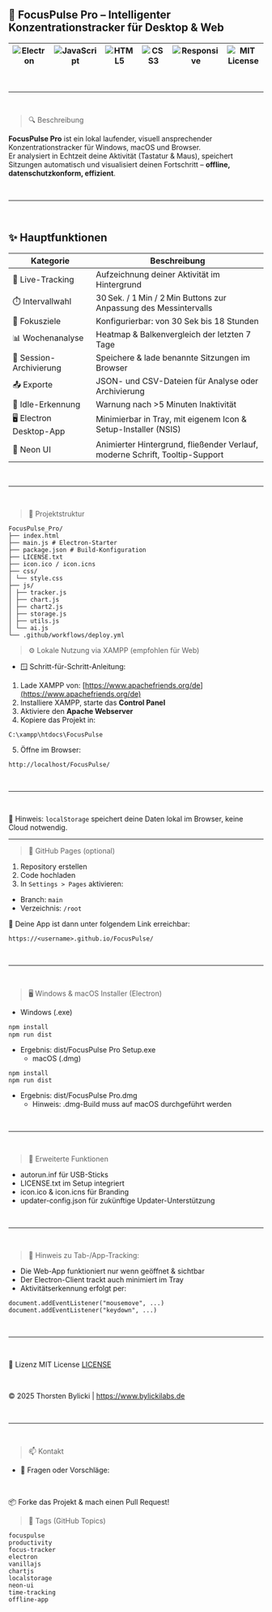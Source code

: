 ## 🧠 FocusPulse Pro – Intelligenter Konzentrationstracker für Desktop & Web

![Electron](https://img.shields.io/badge/Electron-27.x-blue?style=for-the-badge&logo=electron) | ![JavaScript](https://img.shields.io/badge/JavaScript-ES6+-yellow?style=for-the-badge&logo=javascript) | ![HTML5](https://img.shields.io/badge/HTML5-%23E34F26?style=for-the-badge&logo=html5&logoColor=white) | ![CSS3](https://img.shields.io/badge/CSS3-Neon-%2300fff7?style=for-the-badge&logo=css3&logoColor=white) | ![Responsive](https://img.shields.io/badge/Responsive-Yes-green?style=for-the-badge) | ![MIT License](https://img.shields.io/github/license/bylickilabs/focuspulse?style=for-the-badge)
|---|---|---|---|---|---|

<br>

---

<br>

> 🔍 Beschreibung

**FocusPulse Pro** ist ein lokal laufender, visuell ansprechender Konzentrationstracker für Windows, macOS und Browser.  
Er analysiert in Echtzeit deine Aktivität (Tastatur & Maus), speichert Sitzungen automatisch und visualisiert deinen Fortschritt – **offline, datenschutzkonform, effizient**.

<br>

---

<br>

## ✨ Hauptfunktionen

| Kategorie              | Beschreibung                                                                 |
|------------------------|------------------------------------------------------------------------------|
| 🧠 Live-Tracking        | Aufzeichnung deiner Aktivität im Hintergrund                                |
| ⏱️ Intervallwahl        | 30 Sek. / 1 Min / 2 Min Buttons zur Anpassung des Messintervalls            |
| 🎯 Fokusziele           | Konfigurierbar: von 30 Sek bis 18 Stunden                                   |
| 📊 Wochenanalyse        | Heatmap & Balkenvergleich der letzten 7 Tage                                |
| 💾 Session-Archivierung | Speichere & lade benannte Sitzungen im Browser                             |
| 📤 Exporte              | JSON- und CSV-Dateien für Analyse oder Archivierung                         |
| 🔔 Idle-Erkennung       | Warnung nach >5 Minuten Inaktivität                                          |
| 🖥️ Electron Desktop-App | Minimierbar in Tray, mit eigenem Icon & Setup-Installer (NSIS)               |
| 🎨 Neon UI              | Animierter Hintergrund, fließender Verlauf, moderne Schrift, Tooltip-Support |

<br>

---

<br>

> 🧭 Projektstruktur

```yarn
FocusPulse_Pro/
├── index.html
├── main.js # Electron-Starter
├── package.json # Build-Konfiguration
├── LICENSE.txt
├── icon.ico / icon.icns
├── css/
│ └── style.css
├── js/
│ ├── tracker.js
│ ├── chart.js
│ ├── chart2.js
│ ├── storage.js
│ ├── utils.js
│ └── ai.js
└── .github/workflows/deploy.yml
```

> ⚙️ Lokale Nutzung via XAMPP (empfohlen für Web)
  - 🪟 Schritt-für-Schritt-Anleitung:

1. Lade XAMPP von: [https://www.apachefriends.org/de](https://www.apachefriends.org/de)
2. Installiere XAMPP, starte das **Control Panel**
3. Aktiviere den **Apache Webserver**
4. Kopiere das Projekt in:

```yarn
C:\xampp\htdocs\FocusPulse
```

5. Öffne im Browser:

```yarn
http://localhost/FocusPulse/
```

<br>

---

<br>

📌 Hinweis: `localStorage` speichert deine Daten lokal im Browser, keine Cloud notwendig.

---

> 🚀 GitHub Pages (optional)

1. Repository erstellen
2. Code hochladen
3. In `Settings > Pages` aktivieren:
- Branch: `main`
- Verzeichnis: `/root`

🔗 Deine App ist dann unter folgendem Link erreichbar:

```yarn
https://<username>.github.io/FocusPulse/
```

<br>

---

<br>

> 🖥️ Windows & macOS Installer (Electron)
  - Windows (.exe)

```bash
npm install
npm run dist
```

- Ergebnis: dist/FocusPulse Pro Setup.exe
  - macOS (.dmg)

```yarn
npm install
npm run dist
```

- Ergebnis: dist/FocusPulse Pro.dmg
  - Hinweis: .dmg-Build muss auf macOS durchgeführt werden

<br>

---

<br>

> 🧩 Erweiterte Funktionen
- autorun.inf für USB-Sticks
- LICENSE.txt im Setup integriert
- icon.ico & icon.icns für Branding
- updater-config.json für zukünftige Updater-Unterstützung

<br>

---

<br>

> 📌 Hinweis zu Tab-/App-Tracking:
- Die Web-App funktioniert nur wenn geöffnet & sichtbar
- Der Electron-Client trackt auch minimiert im Tray
- Aktivitätserkennung erfolgt per:

```yarn
document.addEventListener("mousemove", ...)
document.addEventListener("keydown", ...)
```

<br>

---

<br>

📄 Lizenz
MIT License [LICENSE](LICENSE)

<br>

© 2025 Thorsten Bylicki | https://www.bylickilabs.de

<br>

---

<br>

> 📫 Kontakt
  - 📧 Fragen oder Vorschläge:

<br>

📦 Forke das Projekt & mach einen Pull Request!

> 🔖 Tags (GitHub Topics)

```yarn
focuspulse
productivity
focus-tracker
electron
vanillajs
chartjs
localstorage
neon-ui
time-tracking
offline-app
```
